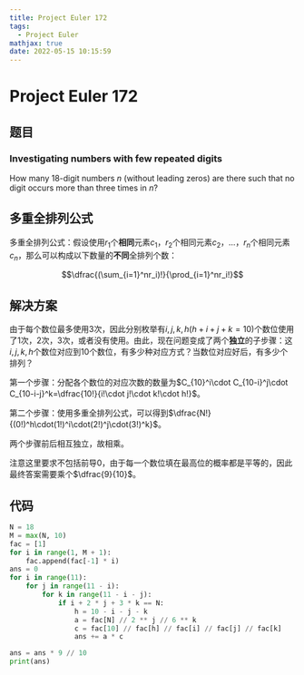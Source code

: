 ```yaml
---
title: Project Euler 172
tags:
  - Project Euler
mathjax: true
date: 2022-05-15 10:15:59
---
```


<escape><!-- more --></escape>

# Project Euler 172

## 题目

### Investigating numbers with few repeated digits

How many $18$-digit numbers $n$ (without leading zeros) are there such that no digit occurs more than three times in $n$?

## 多重全排列公式

多重全排列公式：假设使用$r_1$个**相同**元素$c_1$，$r_2$个相同元素$c_2$，$\dots$，$r_n$个相同元素$c_n$，那么可以构成以下数量的**不同**全排列个数：

$$\dfrac{(\sum_{i=1}^nr_i)!}{\prod_{i=1}^nr_i!}$$

## 解决方案

由于每个数位最多使用$3$次，因此分别枚举有$i,j,k,h(h+i+j+k=10)$个数位使用了$1$次，$2$次，$3$次，或者没有使用。由此，现在问题变成了两个**独立**的子步骤：这$i,j,k,h$个数位对应到$10$个数位，有多少种对应方式？当数位对应好后，有多少个排列？

第一个步骤：分配各个数位的对应次数的数量为$C_{10}^i\cdot C_{10-i}^j\cdot C_{10-i-j}^k=\dfrac{10!}{i!\cdot j!\cdot k!\cdot h!}$。

第二个步骤：使用多重全排列公式，可以得到$\dfrac{N!}{(0!)^h\cdot(1!)^i\cdot(2!)^j\cdot(3!)^k}$。

两个步骤前后相互独立，故相乘。

注意这里要求不包括前导$0$，由于每一个数位填在最高位的概率都是平等的，因此最终答案需要乘个$\dfrac{9}{10}$。

## 代码

```py
N = 18
M = max(N, 10)
fac = [1]
for i in range(1, M + 1):
    fac.append(fac[-1] * i)
ans = 0
for i in range(11):
    for j in range(11 - i):
        for k in range(11 - i - j):
            if i + 2 * j + 3 * k == N:
                h = 10 - i - j - k
                a = fac[N] // 2 ** j // 6 ** k
                c = fac[10] // fac[h] // fac[i] // fac[j] // fac[k]
                ans += a * c

ans = ans * 9 // 10
print(ans)
```
